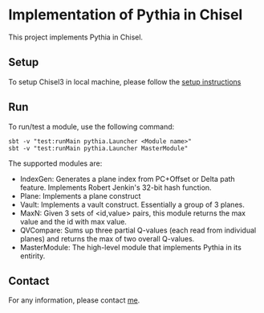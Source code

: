 # Implementation of Pythia in Chisel

This project implements Pythia in Chisel.

## Setup

To setup Chisel3 in local machine, please follow the [setup instructions](https://github.com/chipsalliance/chisel3/blob/master/SETUP.md)

## Run

To run/test a module, use the following command:

```
sbt -v "test:runMain pythia.Launcher <Module name>"
sbt -v "test:runMain pythia.Launcher MasterModule"
```

The supported modules are:
* IndexGen: Generates a plane index from PC+Offset or Delta path feature. Implements Robert Jenkin's 32-bit hash function.
* Plane: Implements a plane construct
* Vault: Implements a vault construct. Essentially a group of 3 planes.
* MaxN: Given 3 sets of <id,value> pairs, this module returns the max value and the id with max value.
* QVCompare: Sums up three partial Q-values (each read from individual planes) and returns the max of two overall Q-values.
* MasterModule: The high-level module that implements Pythia in its entirity.

## Contact
For any information, please contact [me](mailto:write2bera@gmail.com).
